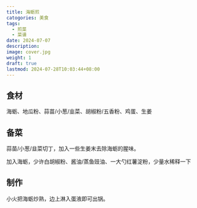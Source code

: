 ```yaml
---
title: 海蛎煎
catogories: 美食
tags:
  - 煎菜
  - 菜谱
date: 2024-07-07
description: 
image: cover.jpg
weight: 1
draft: true
lastmod: 2024-07-28T10:03:44+08:00
---
```


## 食材

海蛎、地瓜粉、蒜苗/小葱/韭菜、胡椒粉/五香粉、鸡蛋、生姜



## 备菜

蒜苗/小葱/韭菜切丁，加入一些生姜末去除海蛎的腥味。

加入海蛎，少许白胡椒粉、酱油/蒸鱼豉油、一大勺红薯淀粉，少量水稀释一下



## 制作

小火把海蛎炒熟，边上淋入蛋液即可出锅。


